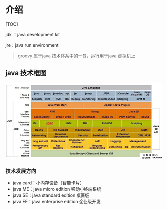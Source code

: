 # 介绍

[TOC]

jdk ：java development kit

jre：java run environment

> groovy 属于java 技术体系中的一员，运行用于java 虚拟机上

## java 技术框图

<img src="../images/java_strcut.jpg" style="" />



### 技术发展方向

- java  card：小内存设备（智能卡片）
- java ME：java micro edition 移动小终端系统
- java SE：java standard edition 桌面版
- java EE：java enterprise edition 企业级开发

